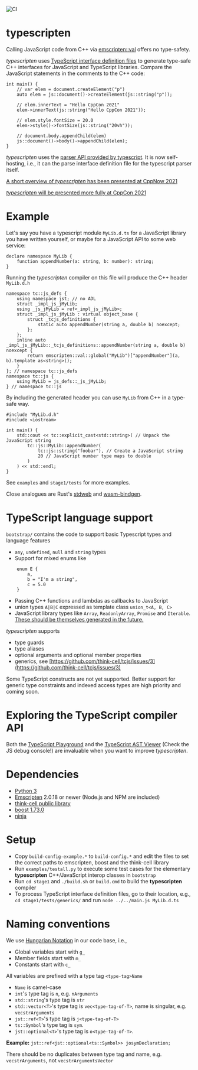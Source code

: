 ![CI](https://github.com/think-cell/tcjs/workflows/CI/badge.svg)

# typescripten

Calling JavaScript code from C++ via [emscripten::val](https://emscripten.org/docs/porting/connecting_cpp_and_javascript/embind.html#using-val-to-transliterate-javascript-to-c) offers no type-safety. 

_typescripten_ uses [TypeScript interface definition files](https://github.com/DefinitelyTyped/DefinitelyTyped) to generate type-safe C++ interfaces for JavaScript and TypeScript libraries. 
Compare the JavaScript statements in the comments to the C++ code:

    int main() {
        // var elem = document.createElement("p")
        auto elem = js::document()->createElement(js::string("p"));

        // elem.innerText = "Hello CppCon 2021"
        elem->innerText(js::string("Hello CppCon 2021"));

        // elem.style.fontSize = 20.0
        elem->style()->fontSize(js::string("20vh"));

        // document.body.appendChild(elem)
        js::document()->body()->appendChild(elem);
    }

_typescripten_ uses the [parser API provided by typescript](https://github.com/Microsoft/TypeScript/wiki/Using-the-Compiler-API). It is now self-hosting, i.e., it can the parse interface definition file for the typescript parser itself.

[A short overview of _typescripten_ has been presented at CppNow 2021](https://youtu.be/Cmud1jO__VA)  

[_typescripten_ will be presented more fully at CppCon 2021](https://sched.co/nvAY)

# Example

Let's say you have a typescript module `MyLib.d.ts` for a JavaScript library you have written yourself, or maybe for a JavaScript API to some web service:

    declare namespace MyLib {
        function appendNumber(a: string, b: number): string;
    }

Running the _typescripten_ compiler on this file will produce the C++ header `MyLib.d.h`

    namespace tc::js_defs {
        using namespace jst; // no ADL
        struct _impl_js_jMyLib;
        using _js_jMyLib = ref<_impl_js_jMyLib>;
        struct _impl_js_jMyLib : virtual object_base {
            struct _tcjs_definitions {
                static auto appendNumber(string a, double b) noexcept;
            };
        };
        inline auto _impl_js_jMyLib::_tcjs_definitions::appendNumber(string a, double b) noexcept {
            return emscripten::val::global("MyLib")["appendNumber"](a, b).template as<string>();
        }
    }; // namespace tc::js_defs
    namespace tc::js {
        using MyLib = js_defs::_js_jMyLib;
    } // namespace tc::js

By including the generated header you can use `MyLib` from C++ in a type-safe way.

    #include "MyLib.d.h"
    #include <iostream>

    int main() {
        std::cout << tc::explicit_cast<std::string>( // Unpack the JavaScript string 
            tc::js::MyLib::appendNumber(
                tc::js::string("foobar"), // Create a JavaScript string
                20 // JavaScript number type maps to double
            )
        ) << std::endl;
    }

See `examples` and `stage1/tests` for more examples. 

Close analogues are Rust's [stdweb](https://github.com/koute/stdweb) and [wasm-bindgen](https://github.com/rustwasm/wasm-bindgen).

# TypeScript language support

`bootstrap/` contains the code to support basic Typescript types and language features
- `any`, `undefined`, `null` and `string` types
- Support for mixed enums like
```
    enum E {
        a, 
        b = "I'm a string",
        c = 5.0
    }
```
- Passing C++ functions and lambdas as callbacks to JavaScript
- union types `A|B|C` expressed as template class `union_t<A, B, C>`
- JavaScript library types like `Array`, `ReadonlyArray`, `Promise` and `Iterable`. [These should be themselves generated in the future.](https://github.com/think-cell/tcjs/issues/17)

_typescripten_ supports
- type guards
- type aliases
- optional arguments and optional member properties
- generics, see [https://github.com/think-cell/tcjs/issues/3](https://github.com/think-cell/tcjs/issues/3)

Some TypeScript constructs are not yet supported. Better support for generic type constraints and indexed access types are high priority and coming soon. 

# Exploring the TypeScript compiler API

Both the [TypeScript Playground](https://www.typescriptlang.org/play) and the [TypeScript AST Viewer](https://ts-ast-viewer.com/#) (Check the JS debug console!) are invaluable when you want to improve _typescripten_. 

# Dependencies

* [Python 3](https://www.python.org/downloads/)
* [Emscripten](https://emscripten.org/) 2.0.18 or newer (Node.js and NPM are included)
* [think-cell public library](https://github.com/think-cell/range/tree/clang_12_cpp2a)
* [boost 1.73.0](https://dl.bintray.com/boostorg/release/1.73.0/source/)
* [ninja](https://ninja-build.org)

# Setup

* Copy `build-config-example.*` to `build-config.*` and edit the files to set the correct paths to emscripten, boost and the think-cell library
* Run `examples/testall.py` to execute some test cases for the elementary **typescripten** C++/JavaScript interop classes in `bootstrap`
* Run `cd stage1` and `./build.sh` or `build.cmd` to build the **typescripten** compiler
* To process TypeScript interface definition files, go to their location, e.g., `cd stage1/tests/generics/` and run `node ../../main.js MyLib.d.ts`

# Naming conventions
We use [Hungarian Notation](https://en.wikipedia.org/wiki/Hungarian_notation) in our code base, i.e.,
* Global variables start with `g_`
* Member fields start with `m_`
* Constants start with `c_`

All variables are prefixed with a type tag `<type-tag>Name`
* `Name` is camel-case
* `int`'s type tag is `n`, e.g. `nArguments`
* `std::string`'s type tag is `str`
* `std::vector<T>`'s type tag is `vec<type-tag-of-T>`, name is singular, e.g. `vecstrArguments`
* `jst::ref<T>`'s type tag is `j<type-tag-of-T>`
* `ts::Symbol`'s type tag is `sym`.
* `jst::optional<T>`'s type tag is `o<type-tag-of-T>`.

**Example:** `jst::ref<jst::optional<ts::Symbol>> josymDeclaration;`

There should be no duplicates between type tag and name, e.g. `vecstrArguments`, not `vecstrArgumentsVector`

